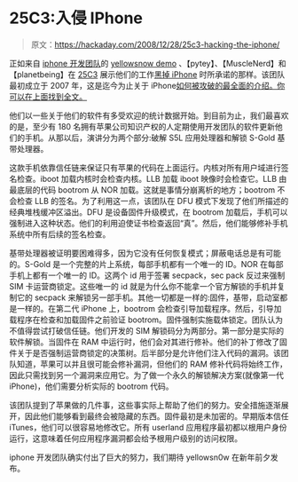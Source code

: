 # 25C3:入侵 IPhone

> 原文：<https://hackaday.com/2008/12/28/25c3-hacking-the-iphone/>

正如来自 [iphone 开发团队](http://blog.iphone-dev.org/)的 [yellowsnow demo](http://hackaday.com/2008/12/21/iphone-3g-unlock-video/) 、【pytey】、【MuscleNerd】和【planetbeing】在 [25C3](http://hackaday.com/tag/25c3) 展示他们的工作[黑掉 iPhone](http://events.ccc.de/congress/2008/Fahrplan/events/2976.en.html) 时所承诺的那样。该团队最初成立于 2007 年，这是迄今为止关于 iPhone[如何被攻破的最全面的介绍。你可以在上面找到全文。](http://www.mahalo.com/IPhone_3G)

他们以一些关于他们的软件有多受欢迎的统计数据开始。到目前为止，我们最喜欢的是，至少有 180 名拥有苹果公司知识产权的人定期使用开发团队的软件更新他们的手机。从那以后，演讲分为两个部分:破解 S5L 应用处理器和解锁 S-Gold 基带处理器。

这款手机依靠信任链来保证只有苹果的代码在上面运行。内核对所有用户域进行签名检查。iboot 加载内核时会检查内核。LLB 加载 iboot 映像时会检查它。LLB 由最底层的代码 bootrom 从 NOR 加载。这就是事情分崩离析的地方；bootrom 不会检查 LLB 的签名。为了利用这一点，该团队在 DFU 模式下发现了他们所描述的经典堆栈缓冲区溢出。DFU 是设备固件升级模式，在 bootrom 加载后，手机可以强制进入这种状态。他们的利用迫使证书检查返回“真”。然后，他们能够修补手机系统中所有后续的签名检查。

基带处理器被证明要困难得多，因为它没有任何恢复模式；屏蔽电话总是有可能的。S-Gold 是一个完整的片上系统，每部手机都有一个唯一的 ID。NOR 在每部手机上都有一个唯一的 ID。这两个 id 用于签署 secpack，sec pack 反过来强制 SIM 卡运营商锁定。这些唯一的 id 就是为什么你不能拿一个官方解锁的手机并复制它的 secpack 来解锁另一部手机。其他一切都是一样的:固件，基带，启动室都是一样的。在第二代 iPhone 上，bootrom 会检查引导加载程序。然后，引导加载程序在检查和加载固件之前验证 bootrom。固件强制实施载体锁定。团队认为不值得尝试打破信任链。他们开发的 SIM 解锁码分为两部分。第一部分是实际的软件解锁。当固件在 RAM 中运行时，他们会对其进行修补。他们的补丁修改了固件关于是否强制运营商锁定的决策树。后半部分是允许他们注入代码的漏洞。该团队知道，苹果可以并且很可能会修补漏洞，但他们的 RAM 修补代码将始终工作，因此只需找到另一个漏洞来应用它。为了做一个永久的解锁解决方案(就像第一代 iPhone)，他们需要分析实际的 bootrom 代码。

该团队提到了苹果做的几件事，这些事实际上帮助了他们的努力。安全措施逐渐展开，因此他们能够看到最终会被隐藏的东西。固件最初是未加密的。早期版本信任 iTunes，他们可以很容易地修改它。所有 userland 应用程序最初都以根用户身份运行，这意味着任何应用程序漏洞都会给予根用户级别的访问权限。

iphone 开发团队确实付出了巨大的努力，我们期待 yellowsn0w 在新年前夕发布。
